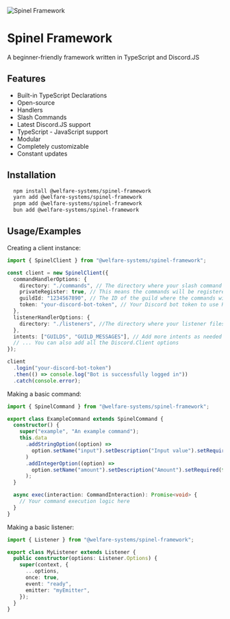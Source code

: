 ![Spinel Framework](https://cdn.discordapp.com/attachments/1128107427473149994/1177763501511561327/image.png?ex=6573b0bc&is=65613bbc&hm=62387480592fcbe6cabffcec486ad85982a59edd58407ad072b1e978f642c872&)

# Spinel Framework

A beginner-friendly framework written in TypeScript and Discord.JS

## Features

- Built-in TypeScript Declarations
- Open-source
- Handlers
- Slash Commands
- Latest Discord.JS support
- TypeScript - JavaScript support
- Modular
- Completely customizable
- Constant updates

## Installation

```bash
  npm install @welfare-systems/spinel-framework
  yarn add @welfare-systems/spinel-framework
  pnpm add @welfare-systems/spinel-framework
  bun add @welfare-systems/spinel-framework
```

## Usage/Examples

Creating a client instance:

```ts
import { SpinelClient } from "@welfare-systems/spinel-framework";

const client = new SpinelClient({
  commandHandlerOptions: {
    directory: "./commands", // The directory where your slash command files are located
    privateRegister: true, // This means the commands will be registered to a specific guild
    guildId: "1234567890", // The ID of the guild where the commands will be registered (Not needed when registering globally)
    token: "your-discord-bot-token", // Your Discord bot token to use REST api
  },
  listenerHandlerOptions: {
    directory: "./listeners", //The directory where your listener files are located
  },
  intents: ["GUILDS", "GUILD_MESSAGES"], // Add more intents as needed
  // ... You can also add all the Discord.Client options
});

client
  .login("your-discord-bot-token")
  .then(() => console.log("Bot is successfully logged in"))
  .catch(console.error);
```

Making a basic command:

```ts
import { SpinelCommand } from "@welfare-systems/spinel-framework";

export class ExampleCommand extends SpinelCommand {
  constructor() {
    super("example", "An example command");
    this.data
      .addStringOption((option) =>
        option.setName("input").setDescription("Input value").setRequired(true)
      )
      .addIntegerOption((option) =>
        option.setName("amount").setDescription("Amount").setRequired(false)
      );
  }

  async exec(interaction: CommandInteraction): Promise<void> {
    // Your command execution logic here
  }
}
```

Making a basic listener:

```ts
import { Listener } from "@welfare-systems/spinel-framework";

export class MyListener extends Listener {
  public constructor(options: Listener.Options) {
    super(context, {
      ...options,
      once: true,
      event: "ready",
      emitter: "myEmitter",
    });
  }
}
```
